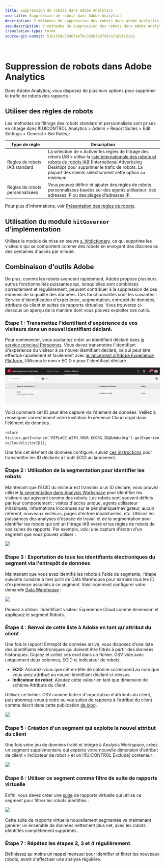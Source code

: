 ```yaml
---
title: Suppression de robots dans Adobe Analytics
seo-title: Suppression de robots dans Adobe Analytics
description: 3 méthodes de suppression des robots dans Adobe Analytics
seo-description: 3 méthodes de suppression des robots dans Adobe Analytics
translation-type: tm+mt
source-git-commit: 53b1559c7596fae7bc36bb7337967a71d9fc22e2

---
```



# Suppression de robots dans Adobe Analytics

Dans Adobe Analytics, vous disposez de plusieurs options pour supprimer le trafic de robots des rapports :

## Utiliser des règles de robots

Les méthodes de filtrage des robots standard et personnalisés sont prises en charge dans !![UICONTROL Analytics > Admin > Report Suites > Edit Settings > General > Bot Rules]:

| Type de règle | Description |
|--- |--- |
| Règles de robots IAB standard | La sélection de « Activer les règles de filtrage des robots IAB » utilise la [liste internationale des robots et robots de robots IAB](https://www.iab.com/) (International Advertizing Desktop) pour supprimer le trafic de robots. La plupart des clients sélectionnent cette option au minimum. |
| Règles de robots personnalisées | Vous pouvez définir et ajouter des règles de robots personnalisées basées sur des agents utilisateur, des adresses IP ou des plages d'adresses IP. |

Pour plus d'informations, voir [Présentation des règles de robots](/help/admin/admin/bot-removal/bot-rules.md).

## Utilisation du module `hitGovernor` d'implémentation

Utilisez le module de mise en œuvre [s. hitdictionary](https://docs.adobe.com/content/help/en/analytics/implementation/javascript-implementation/plugins/hitgovernor.html), ce qui supprime les visiteurs qui se comportent comme des robots en envoyant des dizaines ou des centaines d'accès par minute.

## Combinaison d'outils Adobe

De plus, comme les robots avancent rapidement, Adobe propose plusieurs autres fonctionnalités puissantes qui, lorsqu'elles sont combinées correctement et régulièrement, peuvent contribuer à la suppression de ces ennemis de la qualité des données. Ces fonctionnalités sont les suivantes : Service d'identification d'expérience, segmentation, entrepôt de données, attributs du client et suites de rapports virtuelles. Vous trouverez ci-dessous un aperçu de la manière dont vous pouvez exploiter ces outils.

### Étape 1 : Transmettez l'identifiant d'expérience de vos visiteurs dans un nouvel identifiant déclaré.

Pour commencer, vous souhaitez créer un identifiant déclaré dans [le service principal Personnes](https://docs.adobe.com/content/help/en/core-services/interface/audiences/audience-library.html). Vous devez transmettre l'identifiant d'expérience du visiteur à ce nouvel identifiant déclaré, ce qui peut être effectué rapidement et facilement avec [le lancement d'Adobe Experience Platform. ](https://docs.adobe.com/content/help/en/launch/using/implement/solutions/idservice-save.html) Utilisons le nom « ECID » pour l'identifiant déclaré.

![](assets/bot-cust-attr-setup.png)

Voici comment cet ID peut être capturé via l'élément de données. Veillez à renseigner correctement votre invitation Experience Cloud orgid dans l'élément de données.

```return Visitor.getInstance("REPLACE_WITH_YOUR_ECORG_ID@AdobeOrg").getExperienceCloudVisitorID();```

Une fois cet élément de données configuré, suivez [ces instructions](https://docs.adobe.com/content/help/en/launch/using/implement/solutions/idservice-save.html) pour transmettre les ID déclarés à l'outil ECID au lancement.

### Étape 2 : Utilisation de la segmentation pour identifier les robots

Maintenant que l'ECID du visiteur est transmis à un ID déclaré, vous pouvez utiliser [la segmentation dans Analysis Workspace](https://docs.adobe.com/content/help/en/analytics/analyze/analysis-workspace/components/t-freeform-project-segment.html) pour identifier les visiteurs qui agissent comme des robots. Les robots sont souvent définis par leur comportement : visites d'accès unique, agents utilisateur inhabituels, informations inconnues sur le périphérique/navigateur, aucun référent, nouveaux visiteurs, pages d'entrée inhabituelles, etc. Utilisez les puissances des analyses d'espace de travail et de la segmentation pour identifier les robots qui ont un filtrage IAB evéré et les règles de robots de vos suites de rapports. Par exemple, voici une capture d'écran d'un segment que vous pouvez utiliser :

![](assets/bot-filter-seg1.png)

### Étape 3 : Exportation de tous les identifiants électroniques du segment via l'entrepôt de données

Maintenant que vous avez identifié les robots à l'aide de segments, l'étape suivante consiste à tirer parti de Data Warehouse pour extraire tous les ID d'expérience associés à ce segment. Voici comment configurer votre demande [Data Warehouse](https://docs.adobe.com/content/help/en/analytics/export/data-warehouse/data-warehouse.html) :

![](assets/bot-dwh-3.png)

Pensez à utiliser l'identifiant visiteur Experience Cloud comme dimension et appliquez le segment Robots.

### Étape 4 : Renvoi de cette liste à Adobe en tant qu'attribut du client

Une fois le rapport Entrepôt de données arrivé, vous disposez d'une liste des identifiants électroniques qui doivent être filtrés à partir des données historiques. Copiez et collez ces ecid dans un fichier. CSV vide avec uniquement deux colonnes, ECID et indicateur de robots.

* **ECID**: Assurez-vous que cet en-tête de colonne correspond au nom que vous avez attribué au nouvel identifiant déclaré ci-dessus.
* **Indicateur de robot**: Ajoutez cette valeur en tant que dimension de schéma Attributs du client.

Utilisez ce fichier. CSV comme fichier d'importation d'attributs du client, puis abonnez-vous à votre ou vos suites de rapports à l'attribut du client comme décrit dans cette publication [de blog](https://theblog.adobe.com/link-digital-behavior-customers).

![](assets/bot-csv-4.png)

### Étape 5 : Création d'un segment qui exploite le nouvel attribut du client

Une fois votre jeu de données traité et intégré à Analysis Workspace, créez un segment supplémentaire qui exploite votre nouvelle dimension d'attribut de client « Indicateur de robot » et un !![UICONTROL Exclude] conteneur :

![](assets/bot-filter-seg2.png)

### Étape 6 : Utiliser ce segment comme filtre de suite de rapports virtuelle

Enfin, vous devez créer une [suite](/help/components/vrs/vrs-about.md) de rapports virtuelle qui utilise ce segment pour filtrer les robots identifiés :

![](assets/bot-vrs.png)

Cette suite de rapports virtuelle nouvellement segmentée va maintenant générer un ensemble de données nettement plus net, avec les robots identifiés complètement supprimés.

### Étape 7 : Répétez les étapes 2, 3 et 4 régulièrement.

Définissez au moins un rappel mensuel pour identifier et filtrer les nouveaux robots, avant d'effectuer une analyse régulière.

